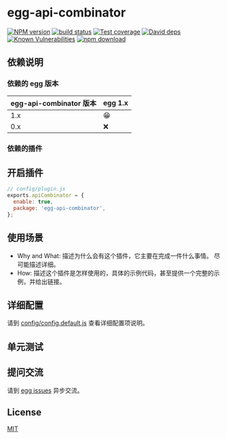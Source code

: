 # egg-api-combinator

[![NPM version][npm-image]][npm-url]
[![build status][travis-image]][travis-url]
[![Test coverage][codecov-image]][codecov-url]
[![David deps][david-image]][david-url]
[![Known Vulnerabilities][snyk-image]][snyk-url]
[![npm download][download-image]][download-url]

[npm-image]: https://img.shields.io/npm/v/egg-api-combinator.svg?style=flat-square
[npm-url]: https://npmjs.org/package/egg-api-combinator
[travis-image]: https://img.shields.io/travis/eggjs/egg-api-combinator.svg?style=flat-square
[travis-url]: https://travis-ci.org/eggjs/egg-api-combinator
[codecov-image]: https://img.shields.io/codecov/c/github/eggjs/egg-api-combinator.svg?style=flat-square
[codecov-url]: https://codecov.io/github/eggjs/egg-api-combinator?branch=master
[david-image]: https://img.shields.io/david/eggjs/egg-api-combinator.svg?style=flat-square
[david-url]: https://david-dm.org/eggjs/egg-api-combinator
[snyk-image]: https://snyk.io/test/npm/egg-api-combinator/badge.svg?style=flat-square
[snyk-url]: https://snyk.io/test/npm/egg-api-combinator
[download-image]: https://img.shields.io/npm/dm/egg-api-combinator.svg?style=flat-square
[download-url]: https://npmjs.org/package/egg-api-combinator

<!--
Description here.
-->

## 依赖说明

### 依赖的 egg 版本

egg-api-combinator 版本 | egg 1.x
--- | ---
1.x | 😁
0.x | ❌

### 依赖的插件
<!--

如果有依赖其它插件，请在这里特别说明。如

- security
- multipart

-->

## 开启插件

```js
// config/plugin.js
exports.apiCombinator = {
  enable: true,
  package: 'egg-api-combinator',
};
```

## 使用场景

- Why and What: 描述为什么会有这个插件，它主要在完成一件什么事情。
尽可能描述详细。
- How: 描述这个插件是怎样使用的，具体的示例代码，甚至提供一个完整的示例，并给出链接。

## 详细配置

请到 [config/config.default.js](config/config.default.js) 查看详细配置项说明。

## 单元测试

<!-- 描述如何在单元测试中使用此插件，例如 schedule 如何触发。无则省略。-->

## 提问交流

请到 [egg issues](https://github.com/eggjs/egg/issues) 异步交流。

## License

[MIT](LICENSE)
